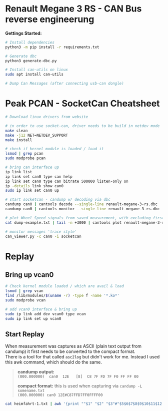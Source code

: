 # Renault Megane 3 RS - CAN Bus reverse engineerung

__Gettings Started:__
```bash
# Install dependencies
python3 -m pip install -r requirements.txt

# Generate dbc
python3 generate-dbc.py

# Install can-utils on linux
sudo apt install can-utils

# Dump Can Messages (after connecting usb-can dongle)

```

# Peak PCAN - SocketCan Cheatsheet

```bash
# Download linux drivers from website

# in order to use socket-can, driver needs to be build in netdev mode
make clean
make -j12 NET=NETDEV_SUPPORT
make install

# check if kernel module is loaded / load it
lsmod | grep pcan
sudo modprobe pcan

# bring can interface up
ip link list
ip link set can0 type can help
ip link set can0 type can bitrate 500000 listen-only on
ip -details link show can0
sudo ip link set can0 up

# start socketcan - candump w/ decoding via dbc
candump can0 | cantools decode --single-line renault-megane-3-rs.dbc
candump can0 | cantools monitor --single-line renault-megane-3-rs.dbc

# plot Wheel_Speed signals from saved measurement, with excluding first n lines
cat dump-example.txt | tail -n +3000 | cantools plot renault-megane-3-rs.dbc 'Wheel_Speed_*'

# monitor messages 'trace style'
can_viewer.py -c can0 -i socketcan
```

# Replay
## Bring up vcan0
```bash
# Check kernel module loaded / which are avail & load
lsmod | grep vcan
find /lib/modules/$(uname -r) -type f -name '*.ko*'
sudo modprobe vcan

# add vcan0 interface & bring up
sudo ip link add dev vcan0 type vcan
sudo ip link set up vcan0
```

## Start Replay
When measurement was captures as ASCII (plain text output from candump) it first needs to be converted to the compact 
format.  
There is a tool for that called `asc2log` but didn't work for me.
Instead I used this awk command, which should do the same.

> __candump output:__  
> `(000.000000)  can0  12E   [8]  C8 7F FD 7F F0 FF FF 00`  
>
> __compact format:__ this is used when capturing via `candump -L somename.txt`  
> `(000.000000) can0 12E#C87FFD7FF0FFFF00`  

```bash
cat heimfahrt-1.txt | awk '{print ""$1" "$2" "$3"#"$5$6$7$8$9$10$11$12 }' | canplayer vcan0=can0
```
